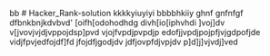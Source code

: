 bb # Hacker_Rank-solution
kkkkyiuyiyi
bbbbhkiiy
ghnf
gnfnfgf
dfbnkbnjkdvbvd'
[oifh[odohodhdg
divh[io[iphvhdi
]voj]dv
v[jvovjvjdjvppojdsp]pvd
vjojfvpdjpvpdjp
edofjjvpdjpojpfjvjgdpofjde
vidjfpvjedfojdf]fd
jfojdfjgodjdv
jdfjovpfdjvpjdv
p]d]j]vjvdj]ved

